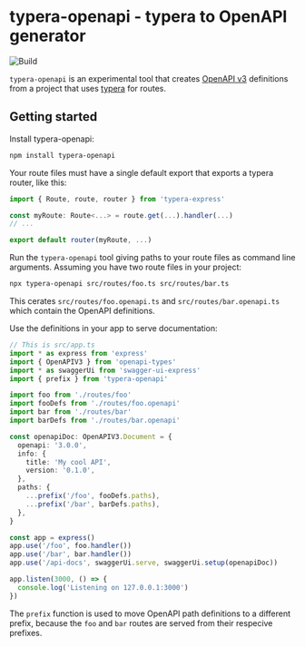 # typera-openapi - typera to OpenAPI generator

![Build](https://github.com/akheron/typera/workflows/Build/badge.svg)

`typera-openapi` is an experimental tool that creates [OpenAPI v3] definitions
from a project that uses [typera] for routes.

## Getting started

Install typera-openapi:

```sh
npm install typera-openapi
```

Your route files must have a single default export that exports a typera router,
like this:

```typescript
import { Route, route, router } from 'typera-express'

const myRoute: Route<...> = route.get(...).handler(...)
// ...

export default router(myRoute, ...)
```

Run the `typera-openapi` tool giving paths to your route files as command line
arguments. Assuming you have two route files in your project:

```sh
npx typera-openapi src/routes/foo.ts src/routes/bar.ts
```

This cerates `src/routes/foo.openapi.ts` and `src/routes/bar.openapi.ts` which
contain the OpenAPI definitions.

Use the definitions in your app to serve documentation:

```typescript
// This is src/app.ts
import * as express from 'express'
import { OpenAPIV3 } from 'openapi-types'
import * as swaggerUi from 'swagger-ui-express'
import { prefix } from 'typera-openapi'

import foo from './routes/foo'
import fooDefs from './routes/foo.openapi'
import bar from './routes/bar'
import barDefs from './routes/bar.openapi'

const openapiDoc: OpenAPIV3.Document = {
  openapi: '3.0.0',
  info: {
    title: 'My cool API',
    version: '0.1.0',
  },
  paths: {
    ...prefix('/foo', fooDefs.paths),
    ...prefix('/bar', barDefs.paths),
  },
}

const app = express()
app.use('/foo', foo.handler())
app.use('/bar', bar.handler())
app.use('/api-docs', swaggerUi.serve, swaggerUi.setup(openapiDoc))

app.listen(3000, () => {
  console.log('Listening on 127.0.0.1:3000')
})
```

The `prefix` function is used to move OpenAPI path definitions to a different
prefix, because the `foo` and `bar` routes are served from their respecive
prefixes.

[openapi v3]: https://swagger.io/specification/
[typera]: https://github.com/akheron/typera
